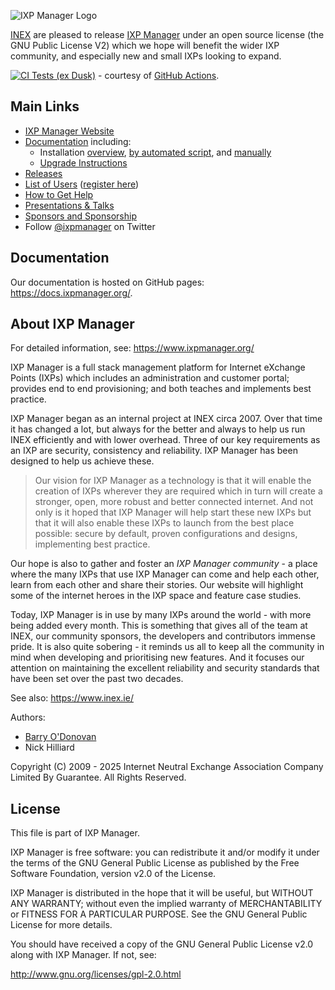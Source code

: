 ![IXP Manager Logo](https://github.com/inex/IXP-Manager/raw/master/public/images/ixp-manager.png)

[INEX](https://www.inex.ie/) are pleased to release [IXP Manager](http://www.ixpmanager.org/) under an open source license (the
GNU Public License V2) which we hope will benefit the wider IXP community,
and especially new and small IXPs looking to expand.

[![CI Tests (ex Dusk)](https://github.com/inex/IXP-Manager/actions/workflows/ci-ex-dusk.yml/badge.svg)](https://github.com/inex/IXP-Manager/actions/workflows/ci-ex-dusk.yml)  - courtesy of [GitHub Actions](https://github.com/inex/IXP-Manager/actions/workflows/ci-ex-dusk.yml).

## Main Links

* [IXP Manager Website](https://www.ixpmanager.org)
* [Documentation](https://docs.ixpmanager.org) including:
  * Installation [overview](https://docs.ixpmanager.org/latest/install/), 
    [by automated script](https://docs.ixpmanager.org/latest/install/automated-script/),
    and [manually](https://docs.ixpmanager.org/latest/install/manually/)
  * [Upgrade Instructions](https://docs.ixpmanager.org/latest/install/upgrading/)
* [Releases](https://github.com/inex/IXP-Manager/releases)
* [List of Users](https://www.ixpmanager.org/community/world-map) ([register here](https://www.ixpmanager.org/community/users/submit))
* [How to Get Help](https://www.ixpmanager.org/support)
* [Presentations & Talks](https://www.ixpmanager.org/support/talks)
* [Sponsors and Sponsorship](https://www.ixpmanager.org/sponsors)
* Follow [@ixpmanager](https://twitter.com/ixpmanager) on Twitter

## Documentation

Our documentation is hosted on GitHub pages: https://docs.ixpmanager.org/.

## About IXP Manager

For detailed information, see: https://www.ixpmanager.org/

IXP Manager is a full stack management platform for Internet eXchange Points (IXPs) which includes an administration and customer portal; provides end to end provisioning; and both teaches and implements best practice.

IXP Manager began as an internal project at INEX circa 2007. Over that time it has changed a lot, but always for the better and always to help us run INEX efficiently and with lower overhead. Three of our key requirements as an IXP are security, consistency and reliability. IXP Manager has been designed to help us achieve these.

> Our vision for IXP Manager as a technology is that it will enable the creation of IXPs wherever they are required which in turn will create a stronger, open, more robust and better connected internet. And not only is it hoped that IXP Manager will help start these new IXPs but that it will also enable these IXPs to launch from the best place possible: secure by default, proven configurations and designs, implementing best practice.

Our hope is also to gather and foster an *IXP Manager community* - a place where the many IXPs that use IXP Manager can come and help each other, learn from each other and share their stories. Our website will highlight some of the internet heroes in the IXP space and feature case studies.

Today, IXP Manager is in use by many IXPs around the world - with more being added every month. This is something that gives all of the team at INEX, our community sponsors, the developers and contributors immense pride. It is also quite sobering - it reminds us all to keep all the community in mind when developing and prioritising new features. And it focuses our attention on maintaining the excellent reliability and security standards that have been set over the past two decades. 

See also: https://www.inex.ie/

Authors:

* [Barry O'Donovan](https://www.barryodonovan.com/) 
* Nick Hilliard

Copyright (C) 2009 - 2025 Internet Neutral Exchange Association Company Limited By Guarantee.
All Rights Reserved.


 
## License

This file is part of IXP Manager.
 
IXP Manager is free software: you can redistribute it and/or modify it
under the terms of the GNU General Public License as published by the Free
Software Foundation, version v2.0 of the License.

IXP Manager is distributed in the hope that it will be useful, but WITHOUT
ANY WARRANTY; without even the implied warranty of MERCHANTABILITY or
FITNESS FOR A PARTICULAR PURPOSE.  See the GNU General Public License for
more details.
 
You should have received a copy of the GNU General Public License v2.0
along with IXP Manager.  If not, see:
 
http://www.gnu.org/licenses/gpl-2.0.html

